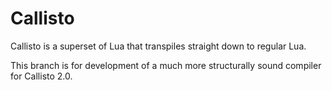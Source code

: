 # Callisto
Callisto is a superset of Lua that transpiles straight down to regular Lua.

This branch is for development of a much more structurally sound compiler for Callisto 2.0.